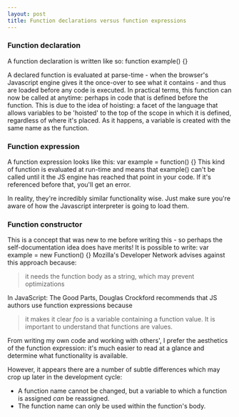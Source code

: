 ```yaml
---
layout: post
title: Function declarations versus function expressions
---
```

### Function declaration
A function declaration is written like so:
    function example() {}

A declared function is evaluated at parse-time - when the browser's Javascript engine gives it the once-over to see what it contains - and thus are loaded before any code is executed.
In practical terms, this function can now be called at anytime: perhaps in code that is defined before the function. This is due to the idea of hoisting: a facet of the language that allows variables to be 'hoisted' to the top of the scope in which it is defined, regardless of where it's placed. As it happens, a variable is created with the same name as the function.

### Function expression
A function expression looks like this:
    var example = function() {}
This kind of function is evaluated at run-time and means that example() can't be called until it the JS engine has reached that point in your code. If it's referenced before that, you'll get an error.

In reality, they're incredibly similar functionality wise. Just make sure you're aware of how the Javascript interpreter is going to load them.

### Function constructor
This is a concept that was new to me before writing this - so perhaps the self-documentation idea does have merits!
It is possible to write:
    var example = new Function() {}
Mozilla's Developer Network advises against this approach because:
> it needs the function body as a string, which may prevent optimizations

In JavaScript: The Good Parts, Douglas Crockford recommends that JS authors use function expressions because
> it makes it clear _foo_ is a variable containing a function value. It is important to understand that functions are values.

From writing my own code and working with others', I prefer the aesthetics of the function expression: it's much easier to read at a glance and determine what functionality is available.

However, it appears there are a number of subtle differences which may crop up later in the development cycle:

+ A function name cannot be changed, but a variable to which a function is assigned _can_ be reassigned.
+ The function name can only be used within the function's body.
